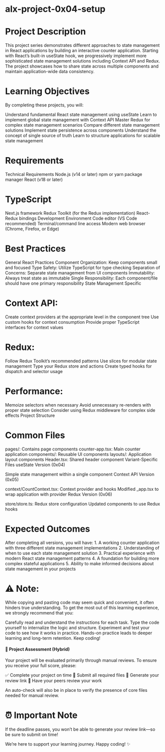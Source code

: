 # alx-project-0x04-setup
# Project Description
This project series demonstrates different approaches to state management in React applications by building an interactive counter application. Starting with React’s built-in useState hook, we progressively implement more sophisticated state management solutions including Context API and Redux. The project showcases how to share state across multiple components and maintain application-wide data consistency.

# Learning Objectives
By completing these projects, you will:

Understand fundamental React state management using useState
Learn to implement global state management with Context API
Master Redux for complex state management scenarios
Compare different state management solutions
Implement state persistence across components
Understand the concept of single source of truth
Learn to structure applications for scalable state management
# Requirements
Technical Requirements
Node.js (v14 or later)
npm or yarn package manager
React (v18 or later)
# TypeScript
Next.js framework
Redux Toolkit (for the Redux implementation)
React-Redux bindings
Development Environment
Code editor (VS Code recommended)
Terminal/command line access
Modern web browser (Chrome, Firefox, or Edge)
# Best Practices
General React Practices
Component Organization: Keep components small and focused
Type Safety: Utilize TypeScript for type checking
Separation of Concerns: Separate state management from UI components
Immutability: Always treat state as immutable
Single Responsibility: Each component/file should have one primary responsibility
State Management Specific
# Context API:

Create context providers at the appropriate level in the component tree
Use custom hooks for context consumption
Provide proper TypeScript interfaces for context values
# Redux:

Follow Redux Toolkit’s recommended patterns
Use slices for modular state management
Type your Redux store and actions
Create typed hooks for dispatch and selector usage
# Performance:

Memoize selectors when necessary
Avoid unnecessary re-renders with proper state selection
Consider using Redux middleware for complex side effects
Project Structure
# Common Files
pages/: Contains page components
counter-app.tsx: Main counter application
components/: Reusable UI components
layouts/: Application layout components
Header.tsx: Shared header component
Variant-Specific Files
useState Version (0x04)

Simple state management within a single component
Context API Version (0x05)

context/CountContext.tsx: Context provider and hooks
Modified _app.tsx to wrap application with provider
Redux Version (0x06)

store/store.ts: Redux store configuration
Updated components to use Redux hooks
# Expected Outcomes
After completing all versions, you will have: 1. A working counter application with three different state management implementations 2. Understanding of when to use each state management solution 3. Practical experience with modern React state management patterns 4. A foundation for building more complex stateful applications 5. Ability to make informed decisions about state management in your projects

# ⚠️ Note:
While copying and pasting code may seem quick and convenient, it often hinders true understanding. To get the most out of this learning experience, we strongly recommend that you:

Carefully read and understand the instructions for each task.
Type the code yourself to internalize the logic and structure.
Experiment and test your code to see how it works in practice.
Hands-on practice leads to deeper learning and long-term retention. Keep coding!

#### 📝 Project Assessment (Hybrid)

Your project will be evaluated primarily through manual reviews. To ensure you receive your full score, please:

✅ Complete your project on time
📄 Submit all required files
🔗 Generate your review link
👥 Have your peers review your work

An auto-check will also be in place to verify the presence of core files needed for manual review.

# ⏰ Important Note
If the deadline passes, you won’t be able to generate your review link—so be sure to submit on time!

We’re here to support your learning journey. Happy coding! ✨
